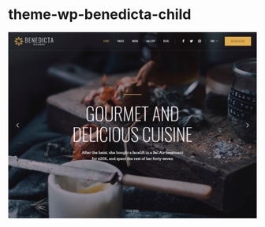 # theme-wp-benedicta-child

![Logo do projeto](https://github.com/gabsouza-dev/theme-wp-benedicta-child/blob/main/screenshot.png)
